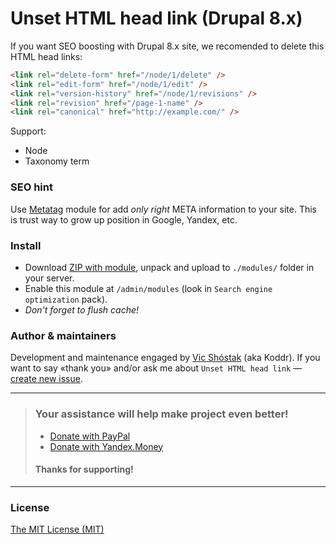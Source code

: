 # Unset HTML head link (Drupal 8.x)

If you want SEO boosting with Drupal 8.x site, we recomended to delete this HTML head links:

```html
<link rel="delete-form" href="/node/1/delete" />
<link rel="edit-form" href="/node/1/edit" />
<link rel="version-history" href="/node/1/revisions" />
<link rel="revision" href="/page-1-name" />
<link rel="canonical" href="http://example.com/" />
```

Support:

* Node
* Taxonomy term

### SEO hint

Use [Metatag](https://www.drupal.org/project/metatag) module for add _only right_ META information to your site. This is trust way to grow up position in Google, Yandex, etc.

### Install

* Download [ZIP with module](https://github.com/koddr/unset_html_head_link/archive/master.zip), unpack and upload to ``./modules/`` folder in your server.
* Enable this module at ``/admin/modules`` (look in ``Search engine optimization`` pack).
* _Don't forget to flush cache!_

### Author & maintainers

Development and maintenance engaged by [Vic Shóstak](https://github.com/koddr) (aka Koddr).
If you want to say «thank you» and/or ask me about `Unset HTML head link` — [create new issue](https://github.com/webartisans-org/drupal_8_unset_html_head_link/issues/new).

___
> ### Your assistance will help make project even better!
>
> * [Donate with PayPal](https://www.paypal.me/koddr/9.99usd)
> * [Donate with Yandex.Money](https://money.yandex.ru/to/41001601525977/599)
>
> #### Thanks for supporting!
___

### License

[The MIT License (MIT)](https://github.com/webartisans-org/drupal_8_unset_html_head_link/blob/master/LICENSE)
